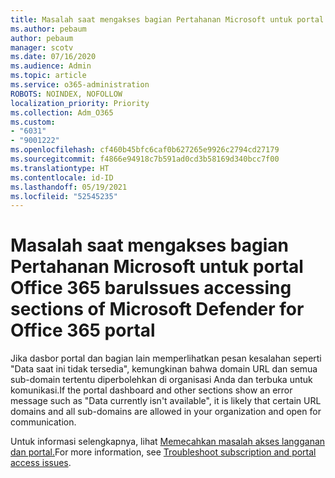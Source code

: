 ```yaml
---
title: Masalah saat mengakses bagian Pertahanan Microsoft untuk portal Office 365 baru
ms.author: pebaum
author: pebaum
manager: scotv
ms.date: 07/16/2020
ms.audience: Admin
ms.topic: article
ms.service: o365-administration
ROBOTS: NOINDEX, NOFOLLOW
localization_priority: Priority
ms.collection: Adm_O365
ms.custom:
- "6031"
- "9001222"
ms.openlocfilehash: cf460b45bfc6caf0b627265e9926c2794cd27179
ms.sourcegitcommit: f4866e94918c7b591ad0cd3b58169d340bcc7f00
ms.translationtype: HT
ms.contentlocale: id-ID
ms.lasthandoff: 05/19/2021
ms.locfileid: "52545235"
---
```

# <a name="issues-accessing-sections-of-microsoft-defender-for-office-365-portal"></a><span data-ttu-id="1e2b9-102">Masalah saat mengakses bagian Pertahanan Microsoft untuk portal Office 365 baru</span><span class="sxs-lookup"><span data-stu-id="1e2b9-102">Issues accessing sections of Microsoft Defender for Office 365 portal</span></span>

<span data-ttu-id="1e2b9-103">Jika dasbor portal dan bagian lain memperlihatkan pesan kesalahan seperti "Data saat ini tidak tersedia", kemungkinan bahwa domain URL dan semua sub-domain tertentu diperbolehkan di organisasi Anda dan terbuka untuk komunikasi.</span><span class="sxs-lookup"><span data-stu-id="1e2b9-103">If the portal dashboard and other sections show an error message such as "Data currently isn't available", it is likely that certain URL domains and all sub-domains are allowed in your organization and open for communication.</span></span> 

<span data-ttu-id="1e2b9-104">Untuk informasi selengkapnya, lihat [Memecahkan masalah akses langganan dan portal.](/windows/security/threat-protection/microsoft-defender-atp/troubleshoot-onboarding-error-messages#data-currently-isnt-available-on-some-sections-of-the-portal)</span><span class="sxs-lookup"><span data-stu-id="1e2b9-104">For more information, see [Troubleshoot subscription and portal access issues](/windows/security/threat-protection/microsoft-defender-atp/troubleshoot-onboarding-error-messages#data-currently-isnt-available-on-some-sections-of-the-portal).</span></span>